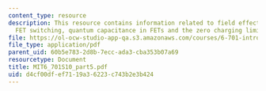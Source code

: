 ```yaml
---
content_type: resource
description: This resource contains information related to field effect transistors,
  FET switching, quantum capacitance in FETs and the zero charging limit.
file: https://ol-ocw-studio-app-qa.s3.amazonaws.com/courses/6-701-introduction-to-nanoelectronics-spring-2010/d4cf00dfef7119a36223c743b2e3b424_MIT6_701S10_part5.pdf
file_type: application/pdf
parent_uid: 60b5e783-2d8b-7ecc-ada3-cba353b07a69
resourcetype: Document
title: MIT6_701S10_part5.pdf
uid: d4cf00df-ef71-19a3-6223-c743b2e3b424
---
```

